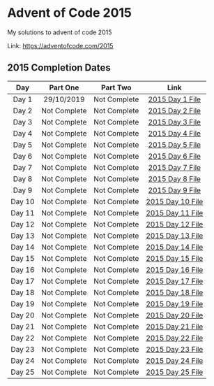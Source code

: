 # Advent of Code 2015

My solutions to advent of code 2015

Link: https://adventofcode.com/2015

## 2015 Completion Dates

|Day|Part One|Part Two|Link|
|:---:|:----:|:------:|:---:|
|Day 1|29/10/2019|Not Complete|[2015 Day 1 File](https://github.com/Hopson97/advent-of-code/blob/master/cpp/2015/day1.cpp)|
|Day 2|Not Complete|Not Complete|[2015 Day 2 File](https://github.com/Hopson97/advent-of-code/blob/master/cpp/2015/day2.cpp)|
|Day 3|Not Complete|Not Complete|[2015 Day 3 File](https://github.com/Hopson97/advent-of-code/blob/master/cpp/2015/day3.cpp)|
|Day 4|Not Complete|Not Complete|[2015 Day 4 File](https://github.com/Hopson97/advent-of-code/blob/master/cpp/2015/day4.cpp)|
|Day 5|Not Complete|Not Complete|[2015 Day 5 File](https://github.com/Hopson97/advent-of-code/blob/master/cpp/2015/day5.cpp)|
|Day 6|Not Complete|Not Complete|[2015 Day 6 File](https://github.com/Hopson97/advent-of-code/blob/master/cpp/2015/day6.cpp)|
|Day 7|Not Complete|Not Complete|[2015 Day 7 File](https://github.com/Hopson97/advent-of-code/blob/master/cpp/2015/day7.cpp)|
|Day 8|Not Complete|Not Complete|[2015 Day 8 File](https://github.com/Hopson97/advent-of-code/blob/master/cpp/2015/day8.cpp)|
|Day 9|Not Complete|Not Complete|[2015 Day 9 File](https://github.com/Hopson97/advent-of-code/blob/master/cpp/2015/day9.cpp)|
|Day 10|Not Complete|Not Complete|[2015 Day 10 File](https://github.com/Hopson97/advent-of-code/blob/master/cpp/2015/day10.cpp)|
|Day 11|Not Complete|Not Complete|[2015 Day 11 File](https://github.com/Hopson97/advent-of-code/blob/master/cpp/2015/day11.cpp)|
|Day 12|Not Complete|Not Complete|[2015 Day 12 File](https://github.com/Hopson97/advent-of-code/blob/master/cpp/2015/day12.cpp)|
|Day 13|Not Complete|Not Complete|[2015 Day 13 File](https://github.com/Hopson97/advent-of-code/blob/master/cpp/2015/day13.cpp)|
|Day 14|Not Complete|Not Complete|[2015 Day 14 File](https://github.com/Hopson97/advent-of-code/blob/master/cpp/2015/day14.cpp)|
|Day 15|Not Complete|Not Complete|[2015 Day 15 File](https://github.com/Hopson97/advent-of-code/blob/master/cpp/2015/day15.cpp)|
|Day 16|Not Complete|Not Complete|[2015 Day 16 File](https://github.com/Hopson97/advent-of-code/blob/master/cpp/2015/day16.cpp)|
|Day 17|Not Complete|Not Complete|[2015 Day 17 File](https://github.com/Hopson97/advent-of-code/blob/master/cpp/2015/day17.cpp)|
|Day 18|Not Complete|Not Complete|[2015 Day 18 File](https://github.com/Hopson97/advent-of-code/blob/master/cpp/2015/day18.cpp)|
|Day 19|Not Complete|Not Complete|[2015 Day 19 File](https://github.com/Hopson97/advent-of-code/blob/master/cpp/2015/day19.cpp)|
|Day 20|Not Complete|Not Complete|[2015 Day 20 File](https://github.com/Hopson97/advent-of-code/blob/master/cpp/2015/day20.cpp)|
|Day 21|Not Complete|Not Complete|[2015 Day 21 File](https://github.com/Hopson97/advent-of-code/blob/master/cpp/2015/day21.cpp)|
|Day 22|Not Complete|Not Complete|[2015 Day 22 File](https://github.com/Hopson97/advent-of-code/blob/master/cpp/2015/day22.cpp)|
|Day 23|Not Complete|Not Complete|[2015 Day 23 File](https://github.com/Hopson97/advent-of-code/blob/master/cpp/2015/day23.cpp)|
|Day 24|Not Complete|Not Complete|[2015 Day 24 File](https://github.com/Hopson97/advent-of-code/blob/master/cpp/2015/day24.cpp)|
|Day 25|Not Complete|Not Complete|[2015 Day 25 File](https://github.com/Hopson97/advent-of-code/blob/master/cpp/2015/day25.cpp)|
